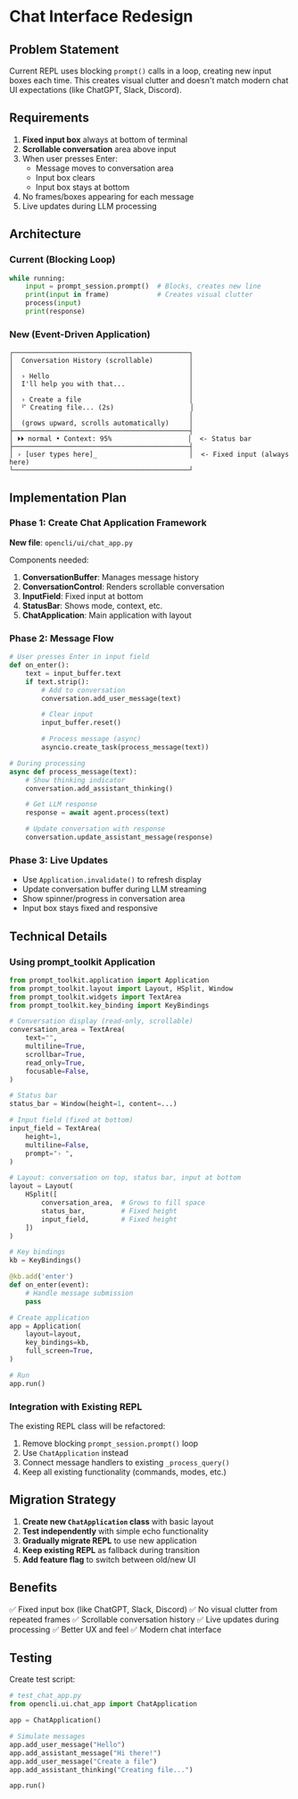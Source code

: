 # Chat Interface Redesign

## Problem Statement

Current REPL uses blocking `prompt()` calls in a loop, creating new input boxes each time. This creates visual clutter and doesn't match modern chat UI expectations (like ChatGPT, Slack, Discord).

## Requirements

1. **Fixed input box** always at bottom of terminal
2. **Scrollable conversation** area above input
3. When user presses Enter:
   - Message moves to conversation area
   - Input box clears
   - Input box stays at bottom
4. No frames/boxes appearing for each message
5. Live updates during LLM processing

## Architecture

### Current (Blocking Loop)
```python
while running:
    input = prompt_session.prompt()  # Blocks, creates new line
    print(input in frame)            # Creates visual clutter
    process(input)
    print(response)
```

### New (Event-Driven Application)
```
┌────────────────────────────────────────────┐
│  Conversation History (scrollable)         │
│                                            │
│  › Hello                                   │
│  I'll help you with that...                │
│                                            │
│  › Create a file                           │
│  ⠋ Creating file... (2s)                   │
│                                            │
│  (grows upward, scrolls automatically)     │
├────────────────────────────────────────────┤
│ ⏵⏵ normal • Context: 95%                   │  <- Status bar
├────────────────────────────────────────────┤
│ › [user types here]_                       │  <- Fixed input (always here)
└────────────────────────────────────────────┘
```

## Implementation Plan

### Phase 1: Create Chat Application Framework

**New file**: `opencli/ui/chat_app.py`

Components needed:
1. **ConversationBuffer**: Manages message history
2. **ConversationControl**: Renders scrollable conversation
3. **InputField**: Fixed input at bottom
4. **StatusBar**: Shows mode, context, etc.
5. **ChatApplication**: Main application with layout

### Phase 2: Message Flow

```python
# User presses Enter in input field
def on_enter():
    text = input_buffer.text
    if text.strip():
        # Add to conversation
        conversation.add_user_message(text)

        # Clear input
        input_buffer.reset()

        # Process message (async)
        asyncio.create_task(process_message(text))

# During processing
async def process_message(text):
    # Show thinking indicator
    conversation.add_assistant_thinking()

    # Get LLM response
    response = await agent.process(text)

    # Update conversation with response
    conversation.update_assistant_message(response)
```

### Phase 3: Live Updates

- Use `Application.invalidate()` to refresh display
- Update conversation buffer during LLM streaming
- Show spinner/progress in conversation area
- Input box stays fixed and responsive

## Technical Details

### Using prompt_toolkit Application

```python
from prompt_toolkit.application import Application
from prompt_toolkit.layout import Layout, HSplit, Window
from prompt_toolkit.widgets import TextArea
from prompt_toolkit.key_binding import KeyBindings

# Conversation display (read-only, scrollable)
conversation_area = TextArea(
    text="",
    multiline=True,
    scrollbar=True,
    read_only=True,
    focusable=False,
)

# Status bar
status_bar = Window(height=1, content=...)

# Input field (fixed at bottom)
input_field = TextArea(
    height=1,
    multiline=False,
    prompt="› ",
)

# Layout: conversation on top, status bar, input at bottom
layout = Layout(
    HSplit([
        conversation_area,  # Grows to fill space
        status_bar,         # Fixed height
        input_field,        # Fixed height
    ])
)

# Key bindings
kb = KeyBindings()

@kb.add('enter')
def on_enter(event):
    # Handle message submission
    pass

# Create application
app = Application(
    layout=layout,
    key_bindings=kb,
    full_screen=True,
)

# Run
app.run()
```

### Integration with Existing REPL

The existing REPL class will be refactored:
1. Remove blocking `prompt_session.prompt()` loop
2. Use `ChatApplication` instead
3. Connect message handlers to existing `_process_query()`
4. Keep all existing functionality (commands, modes, etc.)

## Migration Strategy

1. **Create new `ChatApplication` class** with basic layout
2. **Test independently** with simple echo functionality
3. **Gradually migrate REPL** to use new application
4. **Keep existing REPL** as fallback during transition
5. **Add feature flag** to switch between old/new UI

## Benefits

✅ Fixed input box (like ChatGPT, Slack, Discord)
✅ No visual clutter from repeated frames
✅ Scrollable conversation history
✅ Live updates during processing
✅ Better UX and feel
✅ Modern chat interface

## Testing

Create test script:
```python
# test_chat_app.py
from opencli.ui.chat_app import ChatApplication

app = ChatApplication()

# Simulate messages
app.add_user_message("Hello")
app.add_assistant_message("Hi there!")
app.add_user_message("Create a file")
app.add_assistant_thinking("Creating file...")

app.run()
```

